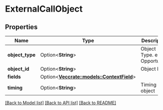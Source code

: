 # ExternalCallObject

## Properties

Name | Type | Description | Notes
------------ | ------------- | ------------- | -------------
**object_type** | Option<**String**> | Object Type. e.g Opportunity. | [optional]
**object_id** | Option<**String**> | Object ID | [optional]
**fields** | Option<[**Vec<crate::models::ContextField>**](ContextField.md)> |  | [optional]
**timing** | Option<**String**> | Timing of object | [optional]

[[Back to Model list]](../README.md#documentation-for-models) [[Back to API list]](../README.md#documentation-for-api-endpoints) [[Back to README]](../README.md)


